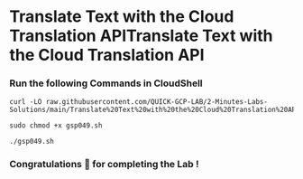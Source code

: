 # Translate Text with the Cloud Translation APITranslate Text with the Cloud Translation API

### Run the following Commands in CloudShell

```
curl -LO raw.githubusercontent.com/QUICK-GCP-LAB/2-Minutes-Labs-Solutions/main/Translate%20Text%20with%20the%20Cloud%20Translation%20API/gsp049.sh

sudo chmod +x gsp049.sh

./gsp049.sh
```

### Congratulations 🎉 for completing the Lab !
